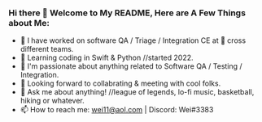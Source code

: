 ### Hi there 👋  Welcome to My README, Here are A Few Things about Me:  

- 🔭 I have worked on software QA / Triage / Integration CE at  cross different teams. 
- 🌱 Learning coding in Swift & Python //started 2022. 
- 👀 I'm passionate about anything related to Software QA / Testing / Integration. 
- 👯 Looking forward to collabrating & meeting with cool folks. 
- 💬 Ask me about anything! //league of legends, lo-fi music, basketball, hiking or whatever. 
- 📫 How to reach me: wei11@aol.com  |  Discord: Wei#3383
